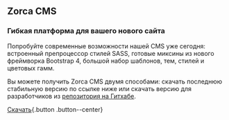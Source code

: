 ## Zorca CMS
### Гибкая платформа для вашего нового сайта
Попробуйте современные возможности нашей CMS уже сегодня:
встроенный препроцессор стилей SASS, готовые миксины из нового фреймворка Bootstrap 4,
большой набор шаблонов, тем, стилей и цветовых гамм.

Вы можете получить Zorca CMS двумя способами:
скачать последнюю стабильную версию по ссылке ниже или скачать версию для разработчиков из [репозитория на Гитхабе](https://github.com/zorca/zorca-cms/tree/develop).

[Скачать](https://github.com/zorca/zorca-cms/archive/develop.zip){.button .button--center}